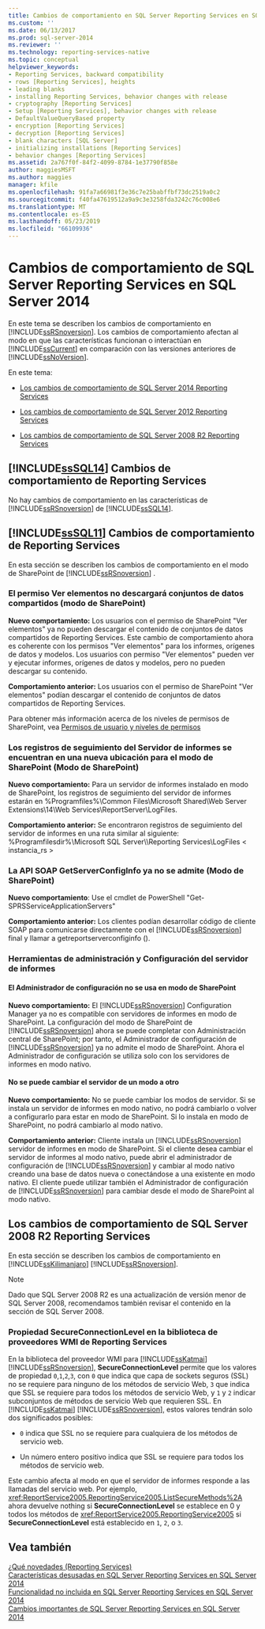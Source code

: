 ```yaml
---
title: Cambios de comportamiento en SQL Server Reporting Services en SQL Server 2014 | Microsoft Docs
ms.custom: ''
ms.date: 06/13/2017
ms.prod: sql-server-2014
ms.reviewer: ''
ms.technology: reporting-services-native
ms.topic: conceptual
helpviewer_keywords:
- Reporting Services, backward compatibility
- rows [Reporting Services], heights
- leading blanks
- installing Reporting Services, behavior changes with release
- cryptography [Reporting Services]
- Setup [Reporting Services], behavior changes with release
- DefaultValueQueryBased property
- encryption [Reporting Services]
- decryption [Reporting Services]
- blank characters [SQL Server]
- initializing installations [Reporting Services]
- behavior changes [Reporting Services]
ms.assetid: 2a767f0f-84f2-4099-8784-1e37790f858e
author: maggiesMSFT
ms.author: maggies
manager: kfile
ms.openlocfilehash: 91fa7a66981f3e36c7e25babffbf73dc2519a0c2
ms.sourcegitcommit: f40fa47619512a9a9c3e3258fda3242c76c008e6
ms.translationtype: MT
ms.contentlocale: es-ES
ms.lasthandoff: 05/23/2019
ms.locfileid: "66109936"
---
```

# <a name="behavior-changes-to-sql-server-reporting-services--in-sql-server-2014"></a>Cambios de comportamiento de SQL Server Reporting Services en SQL Server 2014
  En este tema se describen los cambios de comportamiento en [!INCLUDE[ssRSnoversion](../includes/ssrsnoversion-md.md)]. Los cambios de comportamiento afectan al modo en que las características funcionan o interactúan en [!INCLUDE[ssCurrent](../includes/sscurrent-md.md)] en comparación con las versiones anteriores de [!INCLUDE[ssNoVersion](../includes/ssnoversion-md.md)].  
  
 En este tema:  
  
-   [Los cambios de comportamiento de SQL Server 2014 Reporting Services](#bkmk_sql14)  
  
-   [Los cambios de comportamiento de SQL Server 2012 Reporting Services](#bkmk_rc0)  
  
-   [Los cambios de comportamiento de SQL Server 2008 R2 Reporting Services](#bkmk_kj)  
  
##  <a name="bkmk_sql14"></a> [!INCLUDE[ssSQL14](../includes/sssql14-md.md)] Cambios de comportamiento de Reporting Services  
 No hay cambios de comportamiento en las características de [!INCLUDE[ssRSnoversion](../includes/ssrsnoversion-md.md)] de [!INCLUDE[ssSQL14](../includes/sssql14-md.md)].  
  
##  <a name="bkmk_rc0"></a> [!INCLUDE[ssSQL11](../includes/sssql11-md.md)] Cambios de comportamiento de Reporting Services  
 En esta sección se describen los cambios de comportamiento en el modo de SharePoint de [!INCLUDE[ssRSnoversion](../includes/ssrsnoversion-md.md)] .  
  
### <a name="view-items-permission-will-not-download-shared-datasets-sharepoint-mode"></a>El permiso Ver elementos no descargará conjuntos de datos compartidos (modo de SharePoint)  
 **Nuevo comportamiento:** Los usuarios con el permiso de SharePoint "Ver elementos" ya no pueden descargar el contenido de conjuntos de datos compartidos de Reporting Services. Este cambio de comportamiento ahora es coherente con los permisos "Ver elementos" para los informes, orígenes de datos y modelos. Los usuarios con permiso "Ver elementos" pueden ver y ejecutar informes, orígenes de datos y modelos, pero no pueden descargar su contenido.  
  
 **Comportamiento anterior:** Los usuarios con el permiso de SharePoint "Ver elementos" podían descargar el contenido de conjuntos de datos compartidos de Reporting Services.  
  
 Para obtener más información acerca de los niveles de permisos de SharePoint, vea [Permisos de usuario y niveles de permisos](https://technet.microsoft.com/library/cc721640.aspx)  
  
### <a name="report-server-trace-logs-are-in-a-new-location-for-sharepoint-mode-sharepoint-mode"></a>Los registros de seguimiento del Servidor de informes se encuentran en una nueva ubicación para el modo de SharePoint (Modo de SharePoint)  
 **Nuevo comportamiento:** Para un servidor de informes instalado en modo de SharePoint, los registros de seguimiento del servidor de informes estarán en %Programfiles%\Common Files\Microsoft Shared\Web Server Extensions\14\Web Services\ReportServer\LogFiles.  
  
 **Comportamiento anterior:** Se encontraron registros de seguimiento del servidor de informes en una ruta similar al siguiente: %Programfilesdir%\Microsoft SQL Server\\\Reporting Services\LogFiles < instancia_rs >  
  
### <a name="getserverconfiginfo-soap-api-is-no-longer-supported-sharepoint-mode"></a>La API SOAP GetServerConfigInfo ya no se admite (Modo de SharePoint)  
 **Nuevo comportamiento**: Use el cmdlet de PowerShell "Get-SPRSServiceApplicationServers"  
  
 **Comportamiento anterior:** Los clientes podían desarrollar código de cliente SOAP para comunicarse directamente con el [!INCLUDE[ssRSnoversion](../includes/ssrsnoversion-md.md)] final y llamar a getreportserverconfiginfo ().  
  
### <a name="report-server-configuration-and-management-tools"></a>Herramientas de administración y Configuración del servidor de informes  
  
#### <a name="configuration-manager-is-not-used-for-sharepoint-mode"></a>El Administrador de configuración no se usa en modo de SharePoint  
 **Nuevo comportamiento:** El [!INCLUDE[ssRSnoversion](../includes/ssrsnoversion-md.md)] Configuration Manager ya no es compatible con servidores de informes en modo de SharePoint. La configuración del modo de SharePoint de [!INCLUDE[ssRSnoversion](../includes/ssrsnoversion-md.md)] ahora se puede completar con Administración central de SharePoint; por tanto, el Administrador de configuración de [!INCLUDE[ssRSnoversion](../includes/ssrsnoversion-md.md)] ya no admite el modo de SharePoint. Ahora el Administrador de configuración se utiliza solo con los servidores de informes en modo nativo.  
  
#### <a name="you-cannot-change-the-server-from-one-mode-to-another"></a>No se puede cambiar el servidor de un modo a otro  
 **Nuevo comportamiento:** No se puede cambiar los modos de servidor. Si se instala un servidor de informes en modo nativo, no podrá cambiarlo o volver a configurarlo para estar en modo de SharePoint. Si lo instala en modo de SharePoint, no podrá cambiarlo al modo nativo.  
  
 **Comportamiento anterior:** Cliente instala un [!INCLUDE[ssRSnoversion](../includes/ssrsnoversion-md.md)] servidor de informes en modo de SharePoint. Si el cliente desea cambiar el servidor de informes al modo nativo, puede abrir el administrador de configuración de [!INCLUDE[ssRSnoversion](../includes/ssrsnoversion-md.md)] y cambiar al modo nativo creando una base de datos nueva o conectándose a una existente en modo nativo. El cliente puede utilizar también el Administrador de configuración de [!INCLUDE[ssRSnoversion](../includes/ssrsnoversion-md.md)] para cambiar desde el modo de SharePoint al modo nativo.  
  
##  <a name="bkmk_kj"></a> Los cambios de comportamiento de SQL Server 2008 R2 Reporting Services  
 En esta sección se describen los cambios de comportamiento en [!INCLUDE[ssKilimanjaro](../includes/sskilimanjaro-md.md)] [!INCLUDE[ssRSnoversion](../includes/ssrsnoversion-md.md)].  
  
> [!NOTE]  
>  Dado que SQL Server 2008 R2 es una actualización de versión menor de SQL Server 2008, recomendamos también revisar el contenido en la sección de SQL Server 2008.  
  
### <a name="secureconnectionlevel-property-in-the-reporting-services-wmi-provider-library"></a>Propiedad SecureConnectionLevel en la biblioteca de proveedores WMI de Reporting Services  
 En la biblioteca del proveedor WMI para [!INCLUDE[ssKatmai](../includes/sskatmai-md.md)] [!INCLUDE[ssRSnoversion](../includes/ssrsnoversion-md.md)], **SecureConnectionLevel** permite que los valores de propiedad `0`,`1`,`2`,`3`, con `0` que indica que capa de sockets seguros (SSL) no se requiere para ninguno de los métodos de servicio Web, `3` que indica que SSL se requiere para todos los métodos de servicio Web, y `1` y `2` indicar subconjuntos de métodos de servicio Web que requieren SSL. En [!INCLUDE[ssKatmai](../includes/sskatmai-md.md)] [!INCLUDE[ssRSnoversion](../includes/ssrsnoversion-md.md)], estos valores tendrán solo dos significados posibles:  
  
-   `0` indica que SSL no se requiere para cualquiera de los métodos de servicio web.  
  
-   Un número entero positivo indica que SSL se requiere para todos los métodos de servicio web.  
  
 Este cambio afecta al modo en que el servidor de informes responde a las llamadas del servicio web. Por ejemplo, <xref:ReportService2005.ReportingService2005.ListSecureMethods%2A> ahora devuelve nothing si **SecureConnectionLevel** se establece en 0 y todos los métodos de <xref:ReportService2005.ReportingService2005> si **SecureConnectionLevel** está establecido en `1`, `2`, o `3`.  
  
## <a name="see-also"></a>Vea también  
 [¿Qué novedades &#40;Reporting Services&#41;](what-s-new-reporting-services.md)   
 [Características desusadas en SQL Server Reporting Services en SQL Server 2014](deprecated-features-in-sql-server-reporting-services-ssrs.md)   
 [Funcionalidad no incluida en SQL Server Reporting Services en SQL Server 2014](discontinued-functionality-to-sql-server-reporting-services-in-sql-server.md)   
 [Cambios importantes de SQL Server Reporting Services en SQL Server 2014](breaking-changes-in-sql-server-reporting-services-in-sql-server-2016.md)  
  
  
